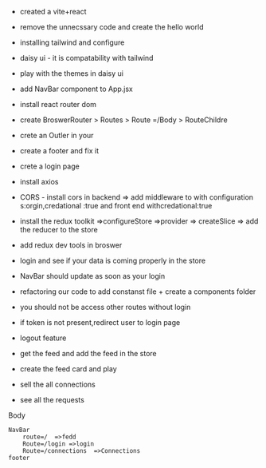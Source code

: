 - created a vite+react
- remove the unnecssary code and create the hello world
- installing tailwind and configure
- daisy ui - it is compatability with tailwind
- play with the themes in daisy ui
- add NavBar component to App.jsx
- install react router dom
- create BroswerRouter > Routes  > Route =/Body > RouteChildre
 - crete an Outler in your
 - create a footer and fix it



 - crete a login page
 - install axios
 - CORS - install cors in backend => add middleware to with configuration s:orgin,credational :true and front end withcredational:true
 -  install the redux toolkit =>configureStore =>provider => createSlice => add the reducer to the store
 -  add redux dev tools in broswer
 - login and see if your data is coming properly in the store
 - NavBar should  update as soon as your login
 - refactoring our code to add constanst file + create a components folder 


 - you should not be access other routes without login
 - if token is not present,redirect user to login page

- logout feature
- get the feed and  add the feed in the store
- create the feed card and play
- sell the all connections
- see all the requests







Body
   
    NavBar
        route=/  =>fedd
        Route=/login =>login
        Route=/connections  =>Connections
    footer
